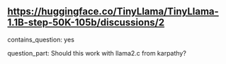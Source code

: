 ## https://huggingface.co/TinyLlama/TinyLlama-1.1B-step-50K-105b/discussions/2

contains_question: yes

question_part: Should this work with llama2.c from karpathy?